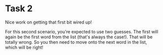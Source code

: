 # Task 2

Nice work on getting that first bit wired up!

For this second scenario, you're expected to use two guesses. The first will again be the first word from the list (that's always the case!).
That will be totally wrong. So you then need to move onto the next word in the list, which will be right!
